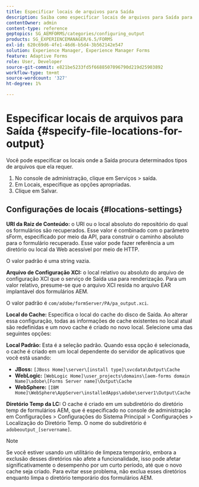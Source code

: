 ```yaml
---
title: Especificar locais de arquivos para Saída
description: Saiba como especificar locais de arquivos para Saída para determinados tipos de arquivos, por exemplo, URI da raiz do conteúdo, Arquivo de configuração XCI, Cache e Padrão.
contentOwner: admin
content-type: reference
geptopics: SG_AEMFORMS/categories/configuring_output
products: SG_EXPERIENCEMANAGER/6.5/FORMS
exl-id: 620c69d6-4fe1-46d6-b5d4-3b562142e547
solution: Experience Manager, Experience Manager Forms
feature: Adaptive Forms
role: User, Developer
source-git-commit: e821be5233fd5f6688507096790d219d25903892
workflow-type: tm+mt
source-wordcount: '327'
ht-degree: 1%

---
```


# Especificar locais de arquivos para Saída {#specify-file-locations-for-output}

Você pode especificar os locais onde a Saída procura determinados tipos de arquivos que ela requer.

1. No console de administração, clique em Serviços > saída.
1. Em Locais, especifique as opções apropriadas.
1. Clique em Salvar.

## Configurações de locais {#locations-settings}

**URI da Raiz de Conteúdo:** o URI ou o local absoluto do repositório do qual os formulários são recuperados. Esse valor é combinado com o parâmetro sForm, especificado por meio da API, para construir o caminho absoluto para o formulário recuperado. Esse valor pode fazer referência a um diretório ou local da Web acessível por meio de HTTP.

O valor padrão é uma string vazia.

**Arquivo de Configuração XCI:** o local relativo ou absoluto do arquivo de configuração XCI que o serviço de Saída usa para renderização. Para um valor relativo, presume-se que o arquivo XCI resida no arquivo EAR implantável dos formulários AEM.

O valor padrão é `com/adobe/formServer/PA/pa_output.xci`.

**Local do Cache:** Especifica o local do cache do disco de Saída. Ao alterar essa configuração, todas as informações de cache existentes no local atual são redefinidas e um novo cache é criado no novo local. Selecione uma das seguintes opções:

**Local Padrão:** Esta é a seleção padrão. Quando essa opção é selecionada, o cache é criado em um local dependente do servidor de aplicativos que você está usando:

* **JBoss:** `[JBoss Home]\server\[install type]\svcdata\Output\Cache`
* **WebLogic:** `[WebLogic Home]\user_projects\domains\[aem-forms domain Name]\adobe\[Forms Server name]\Output\Cache`
* **WebSphere:** `[IBM Home]\WebSphere\AppServer\installedApps\adobe\server1\Output\Cache`

**Diretório Temp da LC:** O cache é criado em um subdiretório do diretório temp de formulários AEM, que é especificado no console de administração em Configurações > Configurações do Sistema Principal > Configurações > Localização do Diretório Temp. O nome do subdiretório é `adobeoutput_[servername]`.

>[!NOTE]
>
>Se você estiver usando um utilitário de limpeza temporário, embora a exclusão desses diretórios não afete a funcionalidade, isso pode afetar significativamente o desempenho por um curto período, até que o novo cache seja criado. Para evitar esse problema, não exclua esses diretórios enquanto limpa o diretório temporário dos formulários AEM.
